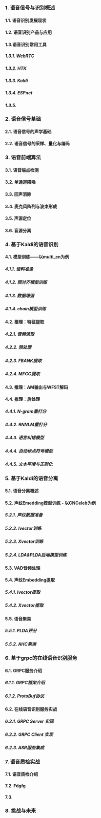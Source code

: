 ### **1. 语音信号与识别概述**

#### 1.1. 语音识别发展现状

#### 1.2. 语音识别产品与应用

#### 1.3.语音识别常用工具

##### 1.3.1.	WebRTC

##### 1.3.2.	HTK

##### 1.3.3.	Kaldi

##### 1.3.4.	ESPnet

##### 1.3.5.	

### 2.	**语音信号基础**

#### 2.1.	语音信号的声学基础

#### 2.2.	语音信号的采样、量化与编码

### 3.	**语音前端算法**

#### 3.1.	语音端点检测

#### 3.2.	单通道降噪

#### 3.3.	回声消除

#### 3.4.	麦克风阵列与波束形成

#### 3.5.	声源定位

#### 3.6.	盲源分离

### 4.	**基于Kaldi的语音识别**

#### 4.1.	模型训练——以multi_cn为例

##### 4.1.1.	语料准备

##### 4.1.2.	预对齐模型训练

##### 4.1.3.	数据增强

##### 4.1.4.	chain模型训练

#### 4.2.	推理：特征提取

##### 4.2.1.	音频读取

##### 4.2.2.	预处理

##### 4.2.3.	FBANK提取

##### 4.2.4.	MFCC提取

#### 4.3.	推理：AM输出与WFST解码

#### 4.4.	推理：后处理

##### 4.4.1.	N-gram重打分

##### 4.4.2.	RNNLM重打分

##### 4.4.3.	语言纠错模型

##### 4.4.4.	自动标点符号模型

##### 4.4.5.	文本平滑与正则化

### 5.	**基于Kaldi的语音分离**

#### 5.1. 语音分离概述

#### 5.2. 声纹Emedding模型训练 - 以CNCeleb为例

##### 5.2.1. 声纹数据准备

##### 5.2.2. Ivector训练

##### 5.2.3. Xvector训练

##### 5.2.4. LDA&PLDA后端模型训练

#### 5.3.	VAD音频处理

#### 5.4.	声纹Embedding提取

##### 5.4.1.	Ivector提取

##### 5.4.2.	Xvector提取

#### 5.5.	语音聚类

##### 5.5.1. PLDA评分

##### 5.5.2.	AHC聚类

### 6. **基于grpc的在线语音识别服务**

#### 6.1.	GRPC服务介绍

##### 6.1.1.	GRPC框架介绍

##### 6.1.2. ProtoBuf协议

#### 6.2.	在线语音识别服务实战

##### 6.2.1. GRPC Server 实现

##### 6.2.2. GRPC Client 实现

##### 6.2.3. ASR服务集成

### 7.	**语音质检实战**

#### 7.1.	语音质检介绍

#### 7.2.	Fdgfg

#### 7.3.	

### 8.	**挑战与未来**
